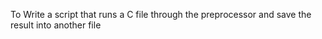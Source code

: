 To Write a script that runs a C file through the preprocessor and save the result into another file

